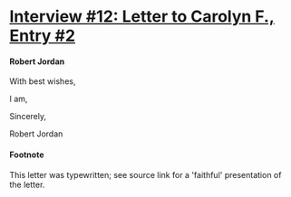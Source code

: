 # [Interview #12: Letter to Carolyn F., Entry #2](https://www.theoryland.com/intvmain.php?i=12#2)

#### Robert Jordan

With best wishes,

I am,

Sincerely,

Robert Jordan

#### Footnote

This letter was typewritten; see source link for a 'faithful' presentation of the letter.


